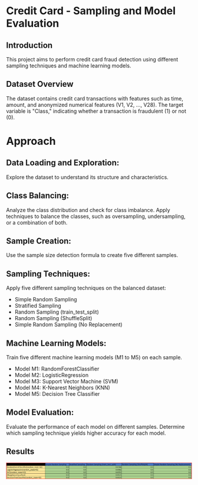 # Credit Card - Sampling and Model Evaluation
## Introduction
This project aims to perform credit card fraud detection using different sampling techniques and machine learning models. 

## Dataset Overview
The dataset contains credit card transactions with features such as time, amount, and anonymized numerical features (V1, V2, ..., V28). The target variable is "Class," indicating whether a transaction is fraudulent (1) or not (0).

# Approach
## Data Loading and Exploration:
Explore the dataset to understand its structure and characteristics.

## Class Balancing:
Analyze the class distribution and check for class imbalance.
Apply techniques to balance the classes, such as oversampling, undersampling, or a combination of both.

## Sample Creation:
Use the sample size detection formula to create five different samples.

## Sampling Techniques:
Apply five different sampling techniques on the balanced dataset:
- Simple Random Sampling
- Stratified Sampling
- Random Sampling (train_test_split)
- Random Sampling (ShuffleSplit)
- Simple Random Sampling (No Replacement)

## Machine Learning Models:
Train five different machine learning models (M1 to M5) on each sample.
- Model M1: RandomForestClassifier
- Model M2: LogisticRegression
- Model M3: Support Vector Machine (SVM)
- Model M4: K-Nearest Neighbors (KNN)
- Model M5: Decision Tree Classifier

## Model Evaluation:
Evaluate the performance of each model on different samples.
Determine which sampling technique yields higher accuracy for each model.

## Results
![Results](results.png)
